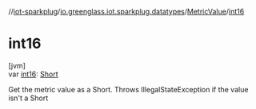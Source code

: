 //[iot-sparkplug](../../../index.md)/[io.greenglass.iot.sparkplug.datatypes](../index.md)/[MetricValue](index.md)/[int16](int16.md)

# int16

[jvm]\
var [int16](int16.md): [Short](https://kotlinlang.org/api/latest/jvm/stdlib/kotlin/-short/index.html)

Get the metric value as a Short. Throws IllegalStateException if the value isn't a Short
